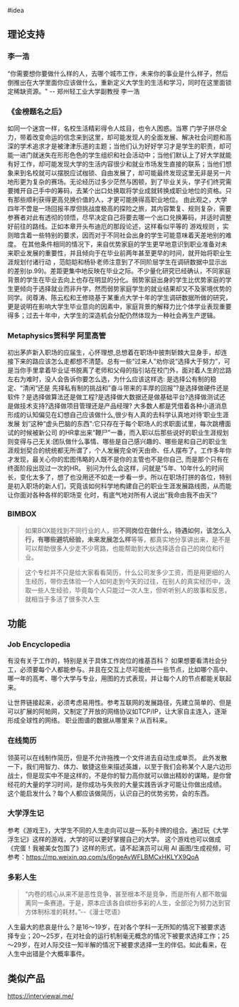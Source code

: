 #idea 
## 理论支持
### 李一浩

“你需要想你要做什么样的人，去哪个城市工作，未来你的事业是什么样子，然后倒推出在大学里面你应该做什么，重新定义大学生的生活和学习，同时在这里面锁定稀缺资源。" -- 郑州轻工业大学副教授 李一浩
### 《金榜题名之后》
如同一个迷宫一样，名校生活精彩得令人炫目，也令人困惑。当寒 门学子拼尽全力，带着改变命运的信念来到这里，却可能发现人的全面发展、解决社会问题和高深的学术追求才是被津津乐道的主题；当他们认为好好学习才是学生的职责，却可能一进门就迷失在形形色色的学生组织和社会活动中；当他们默认上了好大学就能有好工作，却可能发现大学的生活内容很少和就业市场发生直接的联系；当他们想象来到名校就可以摆脱应试枷锁、自由发展了，却可能最终发现这里无非是另一片地形更为复杂的赛场。无论经历过多少茫然与困顿，到了毕业关头，学子们终究需要摊开自己手中的筹码，去某个出口处换取将学业成就转换成职业地位的资格。只有那些顺利获得更高兑换价值的人，才更可能换得高职业地位。
由此观之，大学四年不啻是一场回报丰厚但挑战度极高的探险之旅，其内容繁复、规则复杂，需要参赛者对此有透彻的领悟，尽早决定自己将要去哪一个出口兑换筹码，并适时调整好前往的路线。正如本章开头布迪厄的那段论述，这样看似平等的 游戏规则 ，实则暗含着一些特别的要求，因而对于不同社会出身的学生可能意味着天差地别的难度。 在其他条件相同的情况下，来自优势家庭的学生更早地意识到职业准备对未来职业发展的重要性，并且倾向于在毕业前两年甚至更早的时间，就开始将职业生涯规划付诸行动 ，范皑皑和杨钋老师注意到了不同阶层学生在调研数据中显示出的差别(p.99)。差距更集中地反映在毕业之际。不少量化研究已经确认，不同家庭背景的学生在毕业去向上也存在明显的分化。弱势家庭出身的学生比优势家庭的学生更倾向于选择就业而非升学，然而弱势家庭学生的就业结果却又不及家境优势的同学。闵尊涛、陈云松和王修晓基于某重点大学十年的学生调研数据所做的研究，更是说明在影响大学生毕业意向的因素中，家庭背景的解释力比个体学业表现重要得多；过去十年中，大学生的深造机会分配仍然体现为一种社会再生产逻辑。
### Metaphysics贺科学 阿里高管
初出茅庐新入职场的应届生，心怀理想,总想着在职场中披荆斩棘大显身手，却连接下来的路应该怎么走都想不清楚。总有一些“过来人"劝你说“选择大于努力”，可是当你手里拿着毕业证书脱离了老师和父母的指引站在校门外，面对着人生的岔路左右为难时，没人会告诉你要怎么选，为什么应该这样选:
是选择公有制的稳定、“清闲”还是 先择私有制的挑战和”奋斗带来的丰厚的回报”?是选择做硬件还是软件？是选择做算法还是做工程?是选择做大数据还是做基础平台?选择做测试还是做技术支持?选择做项目管理还是产品经理?
大多数人都是凭借着各种小道消息形成的认知偏见在幻想自己应该做什么,很少有人真的去科学认真地对待‘职业生涯发展 划”这种“虚头巴脑的东西":它只存在于每个职场人的求职面试里，每次跳槽面试的时候被新公司 的HR拿出来“鞭尸”一番，而入职以后那些说好的职业生涯规划则变得与己无关:团队做什么事情、哪些是自己感兴趣的、哪些是和自己的职业生涯规划契合的统统都无所谓了，个人发展完全听天由命、任人摆布了。工作多年你才发现，最关心你的宏图伟略的人既不是你的主管也不是你自己, 而是那个只有在终面阶段出现过一次的HR。
别问为什么会这样，问就是"5年、10年什么的时间长，变化太多了，想了也没用还不如走一步看一步。所以在职场打拼的各位，特别是初入职场的新人们，究竟该如何科学地构建自己的职业生涯发展路线图，从而能让你面对各种各样的职场变 化时，有底气地对所有人说出“我命由我不由天“?
### BIMBOX
>如果BOX能找到不同行业的人，把**不同岗位在做什么，待遇如何，该怎么入行，有哪些避坑经验，未来发展怎么样**等等，都真实地分享讲出来，是不是可以帮助很多人少走不少弯路，也能帮助到大伙选择适合自己的岗位和行业。

>这个专栏并不只是给大家看看简历，什么公司发多少工资，而是用更细的人生经历，带你去体验一个人如何走到今天的过往，在别人的真实经历中，汲取一些人生经验，毕竟每个人只能过一次人生，但听听别人的故事和反思，就相当于多活了很多次人生

## 功能
### Job Encyclopedia
有没有关于工作的，特别是关于具体工作岗位的维基百科？
如果想要看清社会分工，必须要每个人都能参与。并且在交互上尽可能统一一些节点，比如哪个高中、哪一年的高考、哪个大学与专业，用图的方式表现，并让每个人的节点都能关联起来。

让世界链接起来，必须考虑易用性。参考互联网的发展路径，先建立简单的、但是可以扩展的阿帕网，又制定了开放的网络协议如TCP/IP，让大家自主连入，逐渐形成全球性的网络。
职业图谱的数据从哪里来？从百科来。
### 在线简历
领英可以在线制作简历，但是不允许拖拽一个文件进去自动生成单页。
此外发散一下，我们用智力、体力、敏捷这些来描述英雄，以至于我们会称某个人是六边形战士，但是现实中不是这样的，不是你的智力高你就可以做出精妙的谋略，是你曾经花的大量的学习时间，是你成功与失败的大量实践告诉才可能让你做出成绩。
这个能启发什么？每个人都应该做简历，认识自己的优势劣势，会的东西。
### 大学浮生记
参考《游戏王》，大学生不同的人生走向可以是一系列卡牌的组合。通过玩《大学浮生记》这样的游戏，大学的可以更好掌握自己的大学。
这个游戏也可以做成《完蛋！我被美女包围了》这样的形式，请不起演员可以用 AI 画图/生成视频，可参考：https://mp.weixin.qq.com/s/6ngeAvWFLBMCxHKLYX9QoA
### 多彩人生
>“内卷的核心从来不是恶性竞争，甚至根本不是竞争，而是所有人都不敢偏离同一条赛道。于是，原本应该各自缤纷多彩的人生，全部沦为努力达到官方体制标准的耗材。”--《漫士呓语》

人生最大的悲哀是什么？是16～19岁，在对各个学科一无所知的情况下被要求选择专业；20～25岁，在对社会的运行机制毫无概念的情况下被要求选择工作；25～29岁，在对人际交往一知半解的情况下被要求选择一生的伴侣。如此看来，在人生中出错是个大概率事件。
## 类似产品
https://interviewai.me/